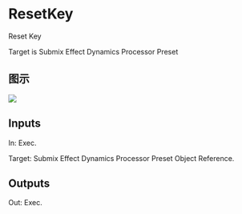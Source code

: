# ResetKey

Reset Key

Target is Submix Effect Dynamics Processor Preset

## 图示

![]($-20221218-18042753.png)

## Inputs

In: Exec.

Target: Submix Effect Dynamics Processor Preset Object Reference.  

## Outputs

Out: Exec.

